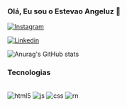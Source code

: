 ### Olá, Eu sou o Estevao Angeluz 🐨 
[![Instagram](https://img.shields.io/badge/Instagram-E4405F?style=for-the-badge&logo=instagram&logoColor=white)](https://www.instagram.com/angeluzj27/)	

[![Linkedin](https://img.shields.io/badge/LinkedIn-0077B5?style=for-the-badge&logo=linkedin&logoColor=white)](https://www.linkedin.com/in/estevao-a-11268910b/)	

![Anurag's GitHub stats](https://github-readme-stats.vercel.app/api?username=Angeluz20&show_icons=true&theme=dracula)

### Tecnologias
<div style="display: inline_block"><br/>
<img alin='center' alt='html5' src='https://img.shields.io/badge/HTML5-E34F26?style=for-the-badge&logo=html5&logoColor=white'/>

<img alin='center' alt='js' src='https://img.shields.io/badge/JavaScript-F7DF1E?style=for-the-badge&logo=javascript&logoColor=black'/>

<img alin='center' alt='css' src='https://img.shields.io/badge/CSS3-1572B6?style=for-the-badge&logo=css3&logoColor=white'/>

<img alin='center' alt='rn' src='https://img.shields.io/badge/React_Native-20232A?style=for-the-badge&logo=react&logoColor=61DAFB'/>
</div>
	
